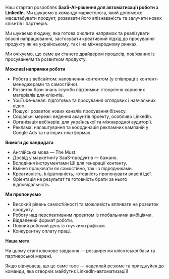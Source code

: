 Наш стартап розробляє **SaaS-AI-рішення для автоматизації роботи з LinkedIn.**
Ми шукаємо в команду маркетолога, який допоможе масштабувати продукт,
розвивати його впізнаваність та залучати нових клієнтів і партнерів.

Ми шукаємо людину, яка готова очолити напрямок та реалізувати власні
напрацювання, застосувати креативний підхід до просування продукту як на
українському, так і на міжнародному ринках.

Ми очікуємо, що саме ви станете драйвером процесів, пов’язаних із просуванням
та розвитком продукту.

**Можливі напрямки роботи**

  * Робота з вебсайтом: наповнення контентом (у співпраці з контент-менеджерами та самостійно).
  * Розвиток бази знань служби підтримки: створення корисних матеріалів для клієнтів.
  * YouTube-канал: підготовка та просування оглядових і навчальних відео.
  * Пошук і розвиток нових каналів просування бізнесу.
  * Соціальні мережі: ведення акаунтів проекту, особливо LinkedIn.
  * Організація вебінарів: для української та міжнародної аудиторії.
  * Реклама: налаштування та координація рекламних кампаній у Google Ads та на інших платформах.

**Вимоги до кандидата**

  * Англійська мова — The Must.
  * Досвід у маркетингу SaaS-продуктів — бажано.
  * Володіння інструментами ШІ для генерації контенту.
  * Вміння працювати як самостійно, так і з підрядниками.
  * Креативність, ініціативність, готовність пропонувати власні ідеї.
  * Орієнтація на результат та готовність брати за нього відповідальність.

**Ми пропонуємо**

  * Високий рівень самостійності та можливість впливати на розвиток продукту.
  * Роботу над перспективним проектом із глобальними амбіціями.
  * Віддалений формат роботи.
  * Повний робочий день із гнучким графіком.
  * Конкурентну оплату праці.

**Наша мета**

На цьому етапі ключове завдання — розширення клієнтської бази та партнерської
мережі.

Якщо відчуваєш, що це саме твоє — надсилай резюме та приєднуйся до команди,
яка створює майбутнє LinkedIn-автоматизації!